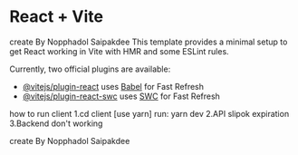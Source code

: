# React + Vite

create By Nopphadol Saipakdee
This template provides a minimal setup to get React working in Vite with HMR and some ESLint rules.

Currently, two official plugins are available:

- [@vitejs/plugin-react](https://github.com/vitejs/vite-plugin-react/blob/main/packages/plugin-react/README.md) uses [Babel](https://babeljs.io/) for Fast Refresh
- [@vitejs/plugin-react-swc](https://github.com/vitejs/vite-plugin-react-swc) uses [SWC](https://swc.rs/) for Fast Refresh


how to run client
1.cd client [use yarn] run: yarn dev
2.API slipok expiration 
3.Backend don't working

create By Nopphadol Saipakdee